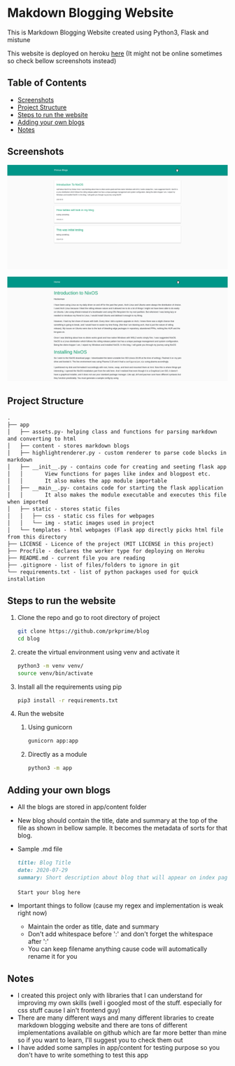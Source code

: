 # Makdown Blogging Website

This is Markdown Blogging Website created using Python3, Flask and mistune

This website is deployed on heroku [here](https://prk-blogs.herokuapp.com) (It might not be online sometimes so check bellow screenshots instead)

## Table of Contents

- [Screenshots](#screenshots)
- [Project Structure](#project-structure)
- [Steps to run the website](#steps-to-run-the-website)
- [Adding your own blogs](#adding-your-own-blogs)
- [Notes](#notes)

## Screenshots

![Index Page screenshot](https://raw.githubusercontent.com/prkprime/blog/master/app/static/img/index-screenshot.png)

![Blog Page Screenshot](https://raw.githubusercontent.com/prkprime/blog/master/app/static/img/blogpage-screenshot.png)

## Project Structure

```
.
├── app
│   ├── assets.py- helping class and functions for parsing markdown and converting to html
│   ├── content - stores markdown blogs
│   ├── highlightrenderer.py - custom renderer to parse code blocks in markdown
│   ├── __init__.py - contains code for creating and seeting flask app
│   │       View functions for pages like index and blogpost etc.
│   │       It also makes the app module importable
│   ├── __main__.py- contains code for starting the flask application
│   │       It also makes the module executable and executes this file when imported
│   ├── static - stores static files
│   │   ├── css - static css files for webpages
│   │   └── img - static images used in project
│   └── templates - html webpages (Flask app directly picks html file from this directory
├── LICENSE - Licence of the project (MIT LICENSE in this project)
├── Procfile - declares the worker type for deploying on Heroku
├── README.md - current file you are reading
├── .gitignore - list of files/folders to ignore in git
└── requirements.txt - list of python packages used for quick installation
```

## Steps to run the website

1. Clone the repo and go to root directory of project

    ```bash
    git clone https://github.com/prkprime/blog
    cd blog
    ```

2. create the virtual environment using venv and activate it

    ```bash
    python3 -m venv venv/
    source venv/bin/activate
    ```

3. Install all the requirements using pip

    ```bash
    pip3 install -r requirements.txt
    ```

4. Run the website

    1. Using gunicorn

        ```bash
        gunicorn app:app
        ```

    2. Directly as a module

        ```bash
        python3 -m app
        ```

## Adding your own blogs

- All the blogs are stored in app/content folder
- New blog should contain the title, date and summary at the top of the file as shown in bellow sample. It becomes the metadata of sorts for that blog.
- Sample .md file

    ```md
    title: Blog Title
    date: 2020-07-29
    summary: Short description about blog that will appear on index page

    Start your blog here
    ```

- Important things to follow (cause my regex and implementation is weak right now)
    - Maintain the order as title, date and summary
    - Don't add whitespace before ':' and don't forget the whitespace after ':'
    - You can keep filename anything cause code will automatically rename it for you

## Notes

- I created this project only with libraries that I can understand for improving my own skills (well i googled most of the stuff. especially for css stuff cause I ain't frontend guy)
- There are many different ways and many different libraries to create markdown blogging website and there are tons of different implementations available on github which are far more better than mine so if you want to learn, I'll suggest you to check them out
- I have added some samples in app/content for testing purpose so you don't have to write something to test this app